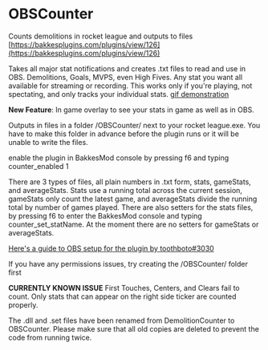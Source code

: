 # OBSCounter
Counts demolitions in rocket league and outputs to files
[https://bakkesplugins.com/plugins/view/126](https://bakkesplugins.com/plugins/view/126)

Takes all major stat notifications and creates .txt files to read and use in OBS. Demolitions, Goals, MVPS, even High Fives. Any stat you want all available for streaming or recording. This works only if you're playing, not spectating, and only tracks your individual stats.
[gif demonstration](https://gfycat.com/reasonableunhappygar)

**New Feature**:
In game overlay to see your stats in game as well as in OBS.

Outputs in files in a folder /OBSCounter/ next to your rocket league.exe. You have to make this folder in advance before the plugin runs or it will be unable to write the files. 

enable the plugin in BakkesMod console by pressing f6 and typing counter_enabled 1

There are 3 types of files, all plain numbers in .txt form, stats, gameStats, and averageStats. Stats use a running total across the current session, gameStats only count the latest game, and averageStats divide the running total by number of games played. 
There are also setters for the stats files, by pressing f6 to enter the BakkesMod console and typing counter_set_statName. At the moment there are no setters for gameStats or averageStats.

[Here's a guide to OBS setup for the plugin by toothboto#3030](https://pastebin.com/w3kzUAh3)

If you have any permissions issues, try creating the /OBSCounter/ folder first

**CURRENTLY KNOWN ISSUE**
First Touches, Centers, and Clears fail to count. Only stats that can appear on the right side ticker are counted properly. 

The .dll and .set files have been renamed from DemolitionCounter to OBSCounter. Please make sure that all old copies are deleted to prevent the code from running twice.
